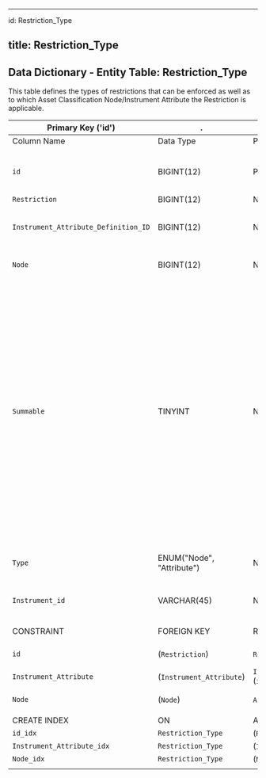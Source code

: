
---
id: Restriction_Type

title: Restriction_Type
---

## Data Dictionary - Entity Table: Restriction_Type

This table defines the types of restrictions that can be enforced as well as to which Asset Classification Node/Instrument Attribute the Restriction is applicable.

| Primary Key ('id')|.|ENGINE = InnoDB|.|.|
|---|---|---|---|---|
|Column Name|Data Type|PK Primary Key, NN-Not Null, Null|Example|Comments|
||
|`id`|BIGINT(12)|PK, NN|1|PrimaryKey-ID, Not Null (auto creates)|
|`Restriction`|BIGINT(12)|NULL|23|Restriction id|
|`Instrument_Attribute_Definition_ID`|BIGINT(12)|NULL|1|Instrument Attribute Definition (id)|
|`Node`|BIGINT(12)|NULL|1|Asset classification node id|
|`Summable`|TINYINT|NULL|0|If restriction is summable, it can be aggregated to parent level and rules applied to it. E.g: Energy can be limited to <=10% and two instruments Exxon <=4% and BP <=3%. If Exxon share is 5% - it is violated, BP is 2% and is not violated. When Summable, Exxon + BP is not violated| 
|`Type`|ENUM("Node", "Attribute")|NULL|Node; Attribute|Asset classification node or attribute|
|`Instrument_id`|VARCHAR(45)|NULL|Amazon|General instrument name|
||
|CONSTRAINT|FOREIGN KEY|REFERENCES|ON DELETE|ON UPDATE|
|`id`|(`Restriction`)|`Restriction` (`id`)| NO ACTION|NO ACTION|
|`Instrument_Attribute`|(`Instrument_Attribute`)|`Instrument__Attribute_Definition` (`id`)| NO ACTION|NO ACTION|
|`Node`|(`Node`)|`Asset_Classification_Node` (`id`)| NO ACTION|NO ACTION|
||
|CREATE INDEX|ON|ASC|VISABLE|.|
|`id_idx`|`Restriction_Type`|(`Restriction` ASC) | VISIBLE|.|
|`Instrument_Attribute_idx`|`Restriction_Type`|(`Instrument_Attribute` ASC) | VISIBLE|.|
|`Node_idx`|`Restriction_Type `|(`Node` ASC)| VISIBLE|.|  
||
     
